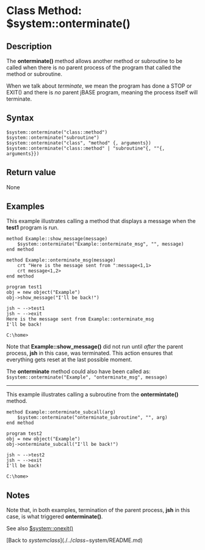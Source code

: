 # Class Method: $system::onterminate()

<PageHeader />

## Description

The **onterminate()** method allows another method or subroutine to be called when there is no parent process of the program that called the method or subroutine.

When we talk about *terminate*, we mean the program has done a STOP or EXIT() and there is *no* parent jBASE program, meaning the process itself will terminate.

## Syntax

```
$system::onterminate("class::method")
$system::onterminate("subroutine")
$system::onterminate("class", "method" {, arguments})
$system::onterminate("class::method" | "subroutine"{, ""{, arguments}})
```

## Return value

None

## Examples

This example illustrates calling a method that displays a message when the **test1** program is run.

```
method Example::show_message(message)
    $system::onterminate("Example::onterminate_msg", "", message)
end method

method Example::onterminate_msg(message)
    crt "Here is the message sent from ":message<1,1>
    crt message<1,2>
end method
```

```
program test1
obj = new object("Example")
obj->show_message("I'll be back!")
```

```
jsh ~ -->test1
jsh ~ -->exit
Here is the message sent from Example::onterminate_msg
I'll be back!

C:\home>
```

Note that **Example::show_message()** did not run until *after* the parent process, **jsh** in this case, was terminated. This action ensures that everything gets reset at the last possible moment.

The **onterminate** method could also have been called as: ```$system::onterminate("Example", "onterminate_msg", message)```

---

This example illustrates calling a subroutine from the **ontermintate()** method.

```
method Example::onterminate_subcall(arg)
    $system::onterminate("onterminate_subroutine", "", arg)
end method
```

```
program test2
obj = new object("Example")
obj->onterminate_subcall("I'll be back!")
```

```
jsh ~ -->test2
jsh ~ -->exit
I'll be back!

C:\home>
```

## Notes

Note that, in both examples, termination of the parent process, **jsh** in this case, is what triggered **onterminate()**.

See also [\$system::onexit()](../class-method-$systemonexit()/README.md)  

[Back to $system class](./../class-$system/README.md)  

<PageFooter />
